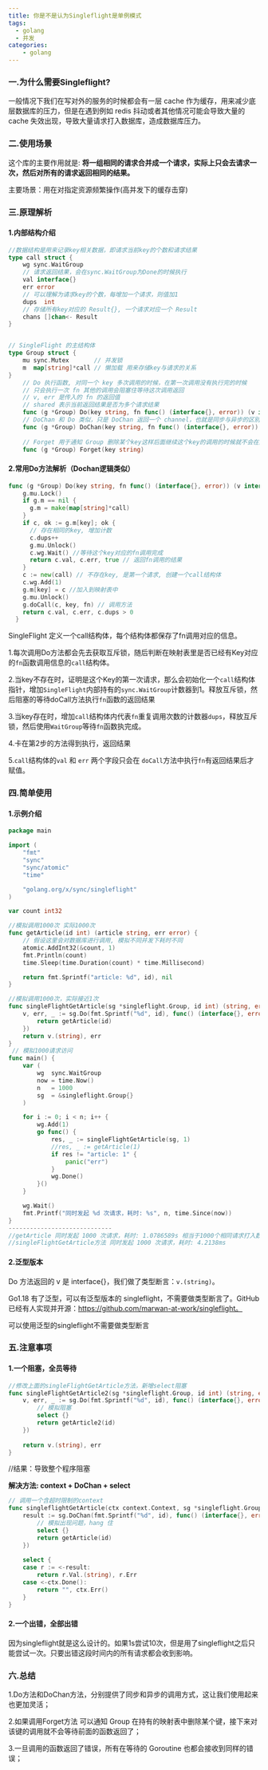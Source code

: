 ```yaml
---
title: 你是不是认为Singleflight是单例模式
tags:
  - golang 
  - 并发
categories:
	- golang
---
```


### 一.为什么需要Singleflight?

一般情况下我们在写对外的服务的时候都会有一层 cache 作为缓存，用来减少底层数据库的压力，但是在遇到例如 redis 抖动或者其他情况可能会导致大量的 cache 失效出现，导致大量请求打入数据库，造成数据库压力。

### 二.使用场景

这个库的主要作用就是: **将一组相同的请求合并成一个请求，实际上只会去请求一次，然后对所有的请求返回相同的结果。**

主要场景：用在对指定资源频繁操作(高并发下的缓存击穿)

### 三.原理解析

#### 1.内部结构介绍

```go
//数据结构是用来记录key相关数据，即请求当前key的个数和请求结果
type call struct {
	wg sync.WaitGroup
    // 请求返回结果，会在sync.WaitGroup为Done的时候执行
	val interface{}
	err error
    // 可以理解为请求key的个数，每增加一个请求，则值加1 
	dups  int
    // 存储所有key对应的 Result{}, 一个请求对应一个 Result
	chans []chan<- Result
}


// SingleFlight 的主结构体 
type Group struct {
	mu sync.Mutex       // 并发锁
	m  map[string]*call // 懒加载 用来存储key与请求的关系
}
    // Do 执行函数, 对同一个 key 多次调用的时候，在第一次调用没有执行完的时候
	// 只会执行一次 fn 其他的调用会阻塞住等待这次调用返回
	// v, err 是传入的 fn 的返回值
	// shared 表示当前返回结果是否为多个请求结果
    func (g *Group) Do(key string, fn func() (interface{}, error)) (v interface{}, err error, shared bool)
	// DoChan 和 Do 类似，只是 DoChan 返回一个 channel，也就是同步与异步的区别
	func (g *Group) DoChan(key string, fn func() (interface{}, error)) <-chan Result
 
    // Forget 用于通知 Group 删除某个key这样后面继续这个key的调用的时候就不会在阻塞等待了
	func (g *Group) Forget(key string)
```

#### 2.常用Do方法解析（Dochan逻辑类似）

```go
func (g *Group) Do(key string, fn func() (interface{}, error)) (v interface{}, err error, shared bool) {
    g.mu.Lock()
    if g.m == nil {
      g.m = make(map[string]*call)
    }
    if c, ok := g.m[key]; ok {
      // 存在相同的key, 增加计数
      c.dups++
      g.mu.Unlock()
      c.wg.Wait() //等待这个key对应的fn调用完成
      return c.val, c.err, true // 返回fn调用的结果
    }
    c := new(call) // 不存在key, 是第一个请求, 创建一个call结构体
    c.wg.Add(1)
    g.m[key] = c //加入到映射表中
    g.mu.Unlock()
    g.doCall(c, key, fn) // 调用方法
    return c.val, c.err, c.dups > 0
  }


```

SingleFlight 定义一个call结构体，每个结构体都保存了fn调用对应的信息。

1.每次调用Do方法都会先去获取互斥锁，随后判断在映射表里是否已经有Key对应的`fn`函数调用信息的`call`结构体。

2.当key不存在时，证明是这个Key的第一次请求，那么会初始化一个`call`结构体指针，增加`SingleFlight`内部持有的`sync.WaitGroup`计数器到1。释放互斥锁，然后阻塞的等待doCall方法执行`fn`函数的返回结果

3.当key存在时，增加`call`结构体内代表`fn`重复调用次数的计数器`dups`，释放互斥锁，然后使用`WaitGroup`等待`fn`函数执完成。

4.卡在第2步的方法得到执行，返回结果

5.`call`结构体的`val` 和 `err` 两个字段只会在 `doCall`方法中执行`fn`有返回结果后才赋值。

### 四.简单使用

#### 1.示例介绍

```go
package main

import (
	"fmt"
	"sync"
	"sync/atomic"
	"time"

	"golang.org/x/sync/singleflight"
)

var count int32

//模拟调用1000次 实际1000次
func getArticle(id int) (article string, err error) {
	// 假设这里会对数据库进行调用, 模拟不同并发下耗时不同
	atomic.AddInt32(&count, 1)
	fmt.Println(count)
	time.Sleep(time.Duration(count) * time.Millisecond)

	return fmt.Sprintf("article: %d", id), nil
}

//模拟调用1000次，实际接近1次
func singleFlightGetArticle(sg *singleflight.Group, id int) (string, error) {
	v, err, _ := sg.Do(fmt.Sprintf("%d", id), func() (interface{}, error) {
		return getArticle(id)
	})
	return v.(string), err
}
 // 模拟1000请求访问
func main() {
	var (
		wg  sync.WaitGroup
		now = time.Now()
		n   = 1000
		sg  = &singleflight.Group{}
	)

	for i := 0; i < n; i++ {
		wg.Add(1)
		go func() {
			res, _ := singleFlightGetArticle(sg, 1)
			//res, _ := getArticle(1)
			if res != "article: 1" {
				panic("err")
			}
			wg.Done()
		}()
	}

	wg.Wait()
	fmt.Printf("同时发起 %d 次请求，耗时: %s", n, time.Since(now))
}
-----------------------------
//getArticle 同时发起 1000 次请求，耗时: 1.0786589s 相当于1000个相同请求打入数据库
//singleFlightGetArticle方法 同时发起 1000 次请求，耗时: 4.2138ms 
```

#### 2.泛型版本

Do 方法返回的 v 是 interface{}，我们做了类型断言：`v.(string)`。

 Go1.18 有了泛型，可以有泛型版本的 singleflight，不需要做类型断言了。GitHub 已经有人实现并开源：https://github.com/marwan-at-work/singleflight。

可以使用泛型的singleflight不需要做类型断言

### 五.注意事项

#### 1.一个阻塞，全员等待

```go
//修改上面的singleFlightGetArticle方法，新增select阻塞
func singleFlightGetArticle2(sg *singleflight.Group, id int) (string, error) {
	v, err, _ := sg.Do(fmt.Sprintf("%d", id), func() (interface{}, error) {
		// 模拟阻塞
		select {}
		return getArticle2(id)
	})
 
	return v.(string), err
}

```

//结果：导致整个程序阻塞

**解决方法: context + DoChan + select**

```go
// 调用一个含超时限制的context
func singleflightGetArticle(ctx context.Context, sg *singleflight.Group, id int) (string, error) {
	result := sg.DoChan(fmt.Sprintf("%d", id), func() (interface{}, error) {
		// 模拟出现问题，hang 住
		select {}
		return getArticle(id)
	})
 
	select {
	case r := <-result:
		return r.Val.(string), r.Err
	case <-ctx.Done():
		return "", ctx.Err()
	}
}
```

#### 2.一个出错，全部出错

因为singleflight就是这么设计的。如果1s尝试10次，但是用了singleflight之后只能尝试一次。只要出错这段时间内的所有请求都会收到影响。

### 六.总结

1.Do方法和DoChan方法，分别提供了同步和异步的调用方式，这让我们使用起来也更加灵活；

2.如果调用Forget方法 可以通知 Group 在持有的映射表中删除某个键，接下来对该键的调用就不会等待前面的函数返回了；

3.一旦调用的函数返回了错误，所有在等待的 Goroutine 也都会接收到同样的错误；

